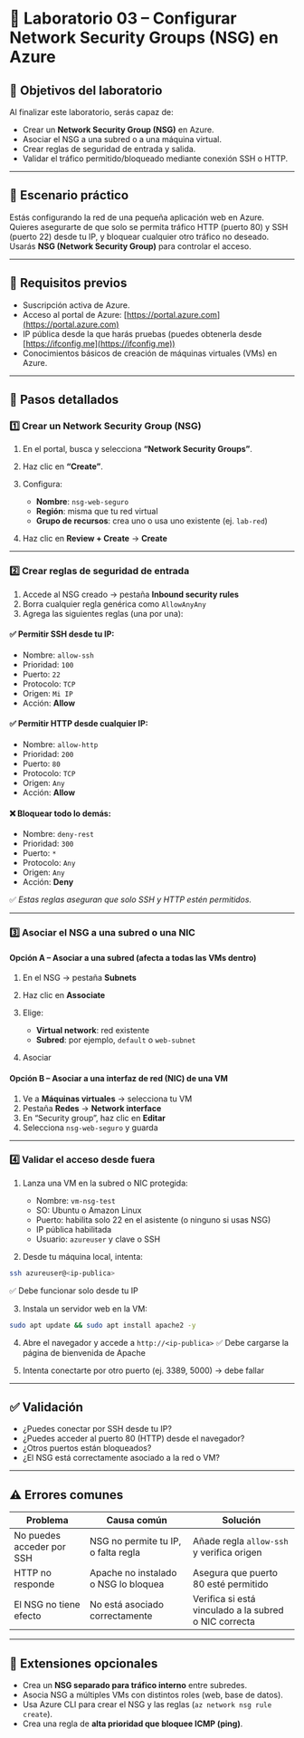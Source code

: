 # 🧪 Laboratorio 03 – Configurar Network Security Groups (NSG) en Azure

## 🎯 Objetivos del laboratorio

Al finalizar este laboratorio, serás capaz de:

* Crear un **Network Security Group (NSG)** en Azure.
* Asociar el NSG a una subred o a una máquina virtual.
* Crear reglas de seguridad de entrada y salida.
* Validar el tráfico permitido/bloqueado mediante conexión SSH o HTTP.

---

## 🧵 Escenario práctico

Estás configurando la red de una pequeña aplicación web en Azure. Quieres asegurarte de que solo se permita tráfico HTTP (puerto 80) y SSH (puerto 22) desde tu IP, y bloquear cualquier otro tráfico no deseado. Usarás **NSG (Network Security Group)** para controlar el acceso.

---

## 🧰 Requisitos previos

* Suscripción activa de Azure.
* Acceso al portal de Azure: [https://portal.azure.com](https://portal.azure.com)
* IP pública desde la que harás pruebas (puedes obtenerla desde [https://ifconfig.me](https://ifconfig.me))
* Conocimientos básicos de creación de máquinas virtuales (VMs) en Azure.

---

## 🧭 Pasos detallados

### 1️⃣ Crear un Network Security Group (NSG)

1. En el portal, busca y selecciona **“Network Security Groups”**.
2. Haz clic en **“Create”**.
3. Configura:

   * **Nombre**: `nsg-web-seguro`
   * **Región**: misma que tu red virtual
   * **Grupo de recursos**: crea uno o usa uno existente (ej. `lab-red`)
4. Haz clic en **Review + Create** → **Create**

---

### 2️⃣ Crear reglas de seguridad de entrada

1. Accede al NSG creado → pestaña **Inbound security rules**
2. Borra cualquier regla genérica como `AllowAnyAny`
3. Agrega las siguientes reglas (una por una):

#### ✅ Permitir SSH desde tu IP:

* Nombre: `allow-ssh`
* Prioridad: `100`
* Puerto: `22`
* Protocolo: `TCP`
* Origen: `Mi IP`
* Acción: **Allow**

#### ✅ Permitir HTTP desde cualquier IP:

* Nombre: `allow-http`
* Prioridad: `200`
* Puerto: `80`
* Protocolo: `TCP`
* Origen: `Any`
* Acción: **Allow**

#### ❌ Bloquear todo lo demás:

* Nombre: `deny-rest`
* Prioridad: `300`
* Puerto: `*`
* Protocolo: `Any`
* Origen: `Any`
* Acción: **Deny**

✅ *Estas reglas aseguran que solo SSH y HTTP estén permitidos.*

---

### 3️⃣ Asociar el NSG a una subred o una NIC

#### Opción A – Asociar a una **subred** (afecta a todas las VMs dentro)

1. En el NSG → pestaña **Subnets**
2. Haz clic en **Associate**
3. Elige:

   * **Virtual network**: red existente
   * **Subred**: por ejemplo, `default` o `web-subnet`
4. Asociar

#### Opción B – Asociar a una **interfaz de red (NIC)** de una VM

1. Ve a **Máquinas virtuales** → selecciona tu VM
2. Pestaña **Redes** → **Network interface**
3. En “Security group”, haz clic en **Editar**
4. Selecciona `nsg-web-seguro` y guarda

---

### 4️⃣ Validar el acceso desde fuera

1. Lanza una VM en la subred o NIC protegida:

   * Nombre: `vm-nsg-test`
   * SO: Ubuntu o Amazon Linux
   * Puerto: habilita solo 22 en el asistente (o ninguno si usas NSG)
   * IP pública habilitada
   * Usuario: `azureuser` y clave o SSH

2. Desde tu máquina local, intenta:

```bash
ssh azureuser@<ip-publica>
```

✅ Debe funcionar solo desde tu IP

3. Instala un servidor web en la VM:

```bash
sudo apt update && sudo apt install apache2 -y
```

4. Abre el navegador y accede a `http://<ip-publica>`
   ✅ Debe cargarse la página de bienvenida de Apache

5. Intenta conectarte por otro puerto (ej. 3389, 5000) → debe fallar

---

## ✅ Validación

* ¿Puedes conectar por SSH desde tu IP?
* ¿Puedes acceder al puerto 80 (HTTP) desde el navegador?
* ¿Otros puertos están bloqueados?
* ¿El NSG está correctamente asociado a la red o VM?

---

## ⚠️ Errores comunes

| Problema                  | Causa común                          | Solución                                              |
| ------------------------- | ------------------------------------ | ----------------------------------------------------- |
| No puedes acceder por SSH | NSG no permite tu IP, o falta regla  | Añade regla `allow-ssh` y verifica origen             |
| HTTP no responde          | Apache no instalado o NSG lo bloquea | Asegura que puerto 80 esté permitido                  |
| El NSG no tiene efecto    | No está asociado correctamente       | Verifica si está vinculado a la subred o NIC correcta |

---

## 🧩 Extensiones opcionales

* Crea un **NSG separado para tráfico interno** entre subredes.
* Asocia NSG a múltiples VMs con distintos roles (web, base de datos).
* Usa Azure CLI para crear el NSG y las reglas (`az network nsg rule create`).
* Crea una regla de **alta prioridad que bloquee ICMP (ping)**.
